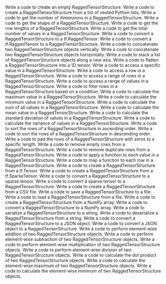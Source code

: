 Write a code to create an empty RaggedTensorStructure.
Write a code to create a RaggedTensorStructure from a list of nested Python lists.
Write a code to get the number of dimensions in a RaggedTensorStructure.
Write a code to get the shape of a RaggedTensorStructure.
Write a code to get the row lengths of a RaggedTensorStructure.
Write a code to get the total number of values in a RaggedTensorStructure.
Write a code to convert a RaggedTensorStructure to a tf.RaggedTensor.
Write a code to convert a tf.RaggedTensor to a RaggedTensorStructure.
Write a code to concatenate two RaggedTensorStructure objects vertically.
Write a code to concatenate two RaggedTensorStructure objects horizontally.
Write a code to stack a list of RaggedTensorStructure objects along a new axis.
Write a code to flatten a RaggedTensorStructure into a 1D tensor.
Write a code to access a specific value in a RaggedTensorStructure.
Write a code to access a row in a RaggedTensorStructure.
Write a code to access a range of rows in a RaggedTensorStructure.
Write a code to access a range of values in a RaggedTensorStructure.
Write a code to filter rows in a RaggedTensorStructure based on a condition.
Write a code to calculate the maximum value in a RaggedTensorStructure.
Write a code to calculate the minimum value in a RaggedTensorStructure.
Write a code to calculate the sum of all values in a RaggedTensorStructure.
Write a code to calculate the mean value in a RaggedTensorStructure.
Write a code to calculate the standard deviation of values in a RaggedTensorStructure.
Write a code to calculate the variance of values in a RaggedTensorStructure.
Write a code to sort the rows of a RaggedTensorStructure in ascending order.
Write a code to sort the rows of a RaggedTensorStructure in descending order.
Write a code to pad the rows of a RaggedTensorStructure with zeros to a specific length.
Write a code to remove empty rows from a RaggedTensorStructure.
Write a code to remove duplicate rows from a RaggedTensorStructure.
Write a code to apply a function to each value in a RaggedTensorStructure.
Write a code to map a function to each row in a RaggedTensorStructure.
Write a code to create a RaggedTensorStructure from a tf.Tensor.
Write a code to create a RaggedTensorStructure from a tf.SparseTensor.
Write a code to convert a RaggedTensorStructure to a sparse tensor.
Write a code to convert a sparse tensor to a RaggedTensorStructure.
Write a code to create a RaggedTensorStructure from a CSV file.
Write a code to save a RaggedTensorStructure to a file.
Write a code to load a RaggedTensorStructure from a file.
Write a code to create a RaggedTensorStructure from a NumPy array.
Write a code to convert a RaggedTensorStructure to a NumPy array.
Write a code to serialize a RaggedTensorStructure to a string.
Write a code to deserialize a RaggedTensorStructure from a string.
Write a code to convert a RaggedTensorStructure to a JSON object.
Write a code to convert a JSON object to a RaggedTensorStructure.
Write a code to perform element-wise addition of two RaggedTensorStructure objects.
Write a code to perform element-wise subtraction of two RaggedTensorStructure objects.
Write a code to perform element-wise multiplication of two RaggedTensorStructure objects.
Write a code to perform element-wise division of two RaggedTensorStructure objects.
Write a code to calculate the dot product of two RaggedTensorStructure objects.
Write a code to calculate the element-wise maximum of two RaggedTensorStructure objects.
Write a code to calculate the element-wise minimum of two RaggedTensorStructure objects.